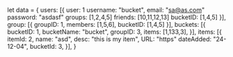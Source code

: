 let data = {
  users: [{
    user: 1
    username: "bucket",
    email: "sa@as.com"
    password: "asdasf"
    groups:  [1,2,4,5]
    friends: [10,11,12,13]
    bucketID: [1,4,5]
  }],
  group: [{
    groupID: 1,
    members: [1,5,6],
    bucketID: [1,4,5]
  }],
  buckets: [{
    bucketID: 1,
    bucketName: "bucket",
    groupID: 3,
    items: [1,133,3],
  }],
  items: [{
    itemId: 2,
    name: "asd",
    desc: "this is my item",
    URL: "https"
    dateAdded: "24-12-04",
    bucketId: 3,
  }],
}